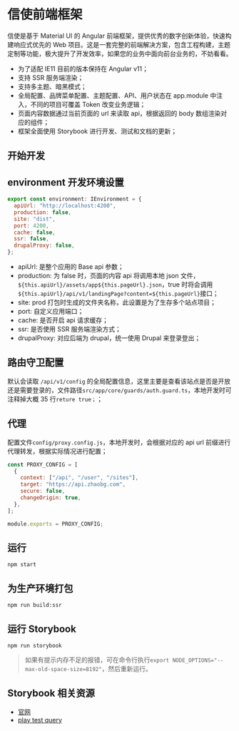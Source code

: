 # 信使前端框架

信使是基于 Material UI 的 Angular 前端框架，提供优秀的数字创新体验，快速构建响应式优先的 Web 项目。这是一套完整的前端解决方案，包含工程构建，主题定制等功能，极大提升了开发效率，如果您的业务中面向前台业务的，不妨看看。

- 为了适配 IE11 目前的版本保持在 Angular v11；
- 支持 SSR 服务端渲染；
- 支持多主题、暗黑模式；
- 全局配置、品牌菜单配置、主题配置、API、用户状态在 app.module 中注入，不同的项目可覆盖 Token 改变业务逻辑；
- 页面内容数据通过当前页面的 url 来读取 api，根据返回的 body 数组渲染对应的组件；
- 框架全面使用 Storybook 进行开发、测试和文档的更新；

## 开始开发

## environment 开发环境设置

```javascript
export const environment: IEnvironment = {
  apiUrl: "http://localhost:4200",
  production: false,
  site: "dist",
  port: 4200,
  cache: false,
  ssr: false,
  drupalProxy: false,
};
```

- apiUrl: 是整个应用的 Base api 参数；
- production: 为 false 时，页面的内容 api 将调用本地 json 文件，`${this.apiUrl}/assets/app${this.pageUrl}.json`，true 时将会调用`${this.apiUrl}/api/v1/landingPage?content=${this.pageUrl}`接口；
- site: prod 打包时生成的文件夹名称，此设置是为了生存多个站点项目；
- port: 自定义应用端口；
- cache: 是否开启 api 请求缓存；
- ssr: 是否使用 SSR 服务端渲染方式；
- drupalProxy: 对应后端为 drupal，统一使用 Drupal 来登录登出；

## 路由守卫配置

默认会读取 `/api/v1/config` 的全局配置信息，这里主要是查看该站点是否是开放还是需要登录的，文件路径`src/app/core/guards/auth.guard.ts`，本地开发时可注释掉大概 35 行`reture true；`；

## 代理

配置文件`config/proxy.config.js`，本地开发时，会根据对应的 api url 前缀进行代理转发，根据实际情况进行配置；

```javascript
const PROXY_CONFIG = [
  {
    context: ["/api", "/user", "/sites"],
    target: "https://api.zhaobg.com",
    secure: false,
    changeOrigin: true,
  },
];

module.exports = PROXY_CONFIG;
```

## 运行

`npm start`

## 为生产环境打包

`npm run build:ssr`

## 运行 Storybook

`npm run storybook`

> 如果有提示内存不足的报错，可在命令行执行`export NODE_OPTIONS="--max-old-space-size=8192"`，然后重新运行。

## Storybook 相关资源

- [官网](https://storybook.js.org/)
- [play test query](https://testing-library.com/docs/queries/about)
